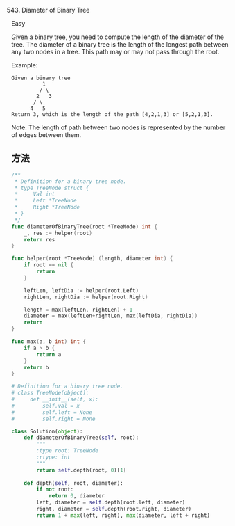543. Diameter of Binary Tree

Easy

Given a binary tree, you need to compute the length of the diameter of the tree. The diameter of a binary tree is the length of the longest path between any two nodes in a tree. This path may or may not pass through the root.

Example:

```
Given a binary tree 
          1
         / \
        2   3
       / \     
      4   5    
Return 3, which is the length of the path [4,2,1,3] or [5,2,1,3].

```

Note: The length of path between two nodes is represented by the number of edges between them.



## 方法

```go
/**
 * Definition for a binary tree node.
 * type TreeNode struct {
 *     Val int
 *     Left *TreeNode
 *     Right *TreeNode
 * }
 */
func diameterOfBinaryTree(root *TreeNode) int {
    _, res := helper(root)
	return res
}

func helper(root *TreeNode) (length, diameter int) {
	if root == nil {
		return
	}

	leftLen, leftDia := helper(root.Left)
	rightLen, rightDia := helper(root.Right)

	length = max(leftLen, rightLen) + 1
	diameter = max(leftLen+rightLen, max(leftDia, rightDia))
	return
}

func max(a, b int) int {
	if a > b {
		return a
	}
	return b
}
```


```python
# Definition for a binary tree node.
# class TreeNode(object):
#     def __init__(self, x):
#         self.val = x
#         self.left = None
#         self.right = None

class Solution(object):
    def diameterOfBinaryTree(self, root):
        """
        :type root: TreeNode
        :rtype: int
        """
        return self.depth(root, 0)[1]
    
    def depth(self, root, diameter):
        if not root: 
            return 0, diameter
        left, diameter = self.depth(root.left, diameter)
        right, diameter = self.depth(root.right, diameter)
        return 1 + max(left, right), max(diameter, left + right)
```
